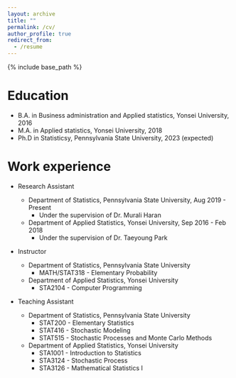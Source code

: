 ```yaml
---
layout: archive
title: ""
permalink: /cv/
author_profile: true
redirect_from:
  - /resume
---
```


{% include base_path %}

Education
======
* B.A. in Business administration and Applied statistics, Yonsei University, 2016
* M.A. in Applied statistics, Yonsei University, 2018
* Ph.D in Statisticsy, Pennsylvania State University, 2023 (expected)


Work experience
======
* Research Assistant
  - Department of Statistics, Pennsylvania State University, Aug 2019 - Present
    + Under the supervision of Dr. Murali Haran
  - Department of Applied Statistics, Yonsei University, Sep 2016 - Feb 2018 
    + Under the supervision of Dr. Taeyoung Park

* Instructor
  - Department of Statistics, Pennsylvania State University
    + MATH/STAT318 - Elementary Probability
  - Department of Applied Statistics, Yonsei University
    + STA2104 - Computer Programming

* Teaching Assistant
  - Department of Statistics, Pennsylvania State University
    + STAT200 - Elementary Statistics
    + STAT416 - Stochastic Modeling
    + STAT515 - Stochastic Processes and Monte Carlo Methods
  - Department of Applied Statistics, Yonsei University
    + STA1001 - Introduction to Statistics
    + STA3124 - Stochastic Process
    + STA3126 - Mathematical Statistics I


<!--
Skills
======
* Skill 1
* Skill 2
  * Sub-skill 2.1
  * Sub-skill 2.2
  * Sub-skill 2.3
* Skill 3

Publications
======
  <ul>{% for post in site.publications %}
    {% include archive-single-cv.html %}
  {% endfor %}</ul>
  
Talks
======
  <ul>{% for post in site.talks %}
    {% include archive-single-talk-cv.html %}
  {% endfor %}</ul>
  
Teaching
======
  <ul>{% for post in site.teaching %}
    {% include archive-single-cv.html %}
  {% endfor %}</ul>
  
Service and leadership
======
* Currently signed in to 43 different slack teams
-->

